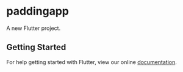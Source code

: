 # paddingapp

A new Flutter project.

## Getting Started

For help getting started with Flutter, view our online
[documentation](https://flutter.io/).
